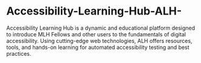 # Accessibility-Learning-Hub-ALH-
Accessibility Learning Hub is a dynamic and educational platform designed to introduce MLH Fellows and other users to the fundamentals of digital accessibility. Using cutting-edge web technologies, ALH offers resources, tools, and hands-on learning for automated accessibility testing and best practices.

